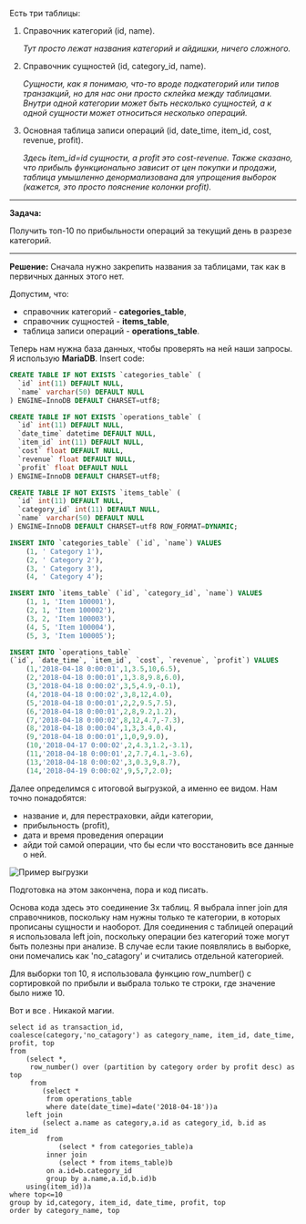 Есть три таблицы:

1. Справочник категорий (id, name). 

	*Тут просто лежат названия категорий и айдишки, ничего сложного.*

2. Справочник сущностей (id, category_id, name). 

	*Сущности, как я понимаю, что-то вроде подкатегорий или типов транзакций, 
 но для нас они просто склейка между таблицами. Внутри одной категории может быть несколько сущностей, 
 а к одной сущности может относиться несколько операций.*

3. Основная таблица записи операций (id, date_time, item_id, cost, revenue, profit).

	*Здесь item_id=id сущности, а profit это cost-revenue. Также сказано, что прибыль функционально зависит 
 от цен покупки и продажи, таблица умышленно денормализована для упрощения выборок 
 (кажется, это просто пояснение колонки profit).*
 
 * * *

**Задача:**

Получить топ-10 по прибыльности операций за текущий день в разрезе категорий.

* * *

**Решение:**
Сначала нужно закрепить названия за таблицами, так как в первичных данных этого нет.

Допустим, что:

-   справочник категорий - **categories_table**,
-   справочник сущностей - **items_table**,
-   таблица записи операций - **operations_table**.

Теперь нам нужна база данных, чтобы проверять на ней наши запросы. 
Я использую **MariaDB**. Insert code:

```sql
CREATE TABLE IF NOT EXISTS `categories_table` (
  `id` int(11) DEFAULT NULL,
  `name` varchar(50) DEFAULT NULL
) ENGINE=InnoDB DEFAULT CHARSET=utf8;
```

```sql
CREATE TABLE IF NOT EXISTS `operations_table` (
  `id` int(11) DEFAULT NULL,
  `date_time` datetime DEFAULT NULL,
  `item_id` int(11) DEFAULT NULL,
  `cost` float DEFAULT NULL,
  `revenue` float DEFAULT NULL,
  `profit` float DEFAULT NULL
) ENGINE=InnoDB DEFAULT CHARSET=utf8;
```

```sql
CREATE TABLE IF NOT EXISTS `items_table` (
  `id` int(11) DEFAULT NULL,
  `category_id` int(11) DEFAULT NULL,
  `name` varchar(50) DEFAULT NULL
) ENGINE=InnoDB DEFAULT CHARSET=utf8 ROW_FORMAT=DYNAMIC;
```

```sql
INSERT INTO `categories_table` (`id`, `name`) VALUES
	(1, ' Category 1'),
	(2, ' Category 2'),
	(3, ' Category 3'),
 	(4, ' Category 4');
```

```sql
INSERT INTO `items_table` (`id`, `category_id`, `name`) VALUES
	(1, 1, 'Item 100001'),
	(2, 1, 'Item 100002'),
	(3, 2, 'Item 100003'),
  	(4, 5, 'Item 100004'),
  	(5, 3, 'Item 100005');
```

```sql
INSERT INTO `operations_table` 
(`id`, `date_time`, `item_id`, `cost`, `revenue`, `profit`) VALUES
	(1,'2018-04-18 0:00:01',1,3.5,10,6.5),
	(2,'2018-04-18 0:00:01',1,3.8,9.8,6.0),
  	(3,'2018-04-18 0:00:02',3,5,4.9,-0.1),
  	(4,'2018-04-18 0:00:02',3,8,12,4.0),
  	(5,'2018-04-18 0:00:01',2,2,9.5,7.5),
  	(6,'2018-04-18 0:00:01',2,8,9.2,1.2),
  	(7,'2018-04-18 0:00:02',8,12,4.7,-7.3),
  	(8,'2018-04-18 0:00:04',1,3,3.4,0.4),
  	(9,'2018-04-18 0:00:01',1,0,9,9.0),
  	(10,'2018-04-17 0:00:02',2,4.3,1.2,-3.1),
  	(11,'2018-04-18 0:00:01',2,7.7,4.1,-3.6),
  	(13,'2018-04-18 0:00:02',3,0.3,9,8.7),
  	(14,'2018-04-19 0:00:02',9,5,7,2.0);

```
Далее определимся с итоговой выгрузкой, а именно ее видом. 
Нам точно понадобятся:

-   название и, для перестраховки, айди категории, 
-   прибыльность (profit), 
-   дата и время проведения операции 
-   айди той самой операции, что бы если что восстановить все данные о ней.
    
![Пример выгрузки](https://lh6.googleusercontent.com/bvlJdIA8RxZnflolLlY3ZG2lrBthn8VZVxCwG9jI9Fz4tTT6Pv4LmNZUrkRKj5nXJ1qjyqAzc3G16JghSCmi6GCjeHcZTQiqXMszDC17i6R2fKmdXsiUXHEF7BXA2ck_hseqSr2C)


Подготовка на этом закончена, пора и код писать.

Основа кода здесь это соединение 3х таблиц. Я выбрала inner join для справочников, 
поскольку нам нужны только те категории, в которых прописаны сущности и наоборот. 
Для соединения с таблицей операций я использовала left join, поскольку 
операции без категорий тоже могут быть полезны при анализе. 
В случае если такие появлялись в выборке, они помечались как 'no_catagory' и считались отдельной категорией.

Для выборки топ 10, я использовала функцию row_number() с сортировкой по прибыли и 
выбрала только те строки, где значение было ниже 10.

Вот и все . Никакой магии.

```
select id as transaction_id, 
coalesce(category,'no_catagory') as category_name, item_id, date_time, profit, top
from 
	(select *,
	 row_number() over (partition by category order by profit desc) as top
	 from
	 	(select *
		 from operations_table
		 where date(date_time)=date('2018-04-18'))a
	left join
		(select a.name as category,a.id as category_id, b.id as item_id 
		 from 
		 	(select * from categories_table)a
		 inner join
			(select * from items_table)b
		 on a.id=b.category_id
		 group by a.name,a.id,b.id)b
	using(item_id))a 
where top<=10
group by id,category, item_id, date_time, profit, top
order by category_name, top

```
